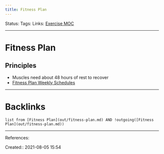 ```yaml
---
title: Fitness Plan
---
```

Status:
Tags:
Links: [Exercise MOC](out/exercise-moc.md)
___
# Fitness Plan
## Principles
- Muscles need about 48 hours of rest to recover
- [Fitness Plan Weekly Schedules](out/fitness-plan-weekly-schedules.md)
___
# Backlinks
```dataview
list from [Fitness Plan](out/fitness-plan.md) AND !outgoing([Fitness Plan](out/fitness-plan.md))
```
___
References:

Created:: 2021-08-05 15:54